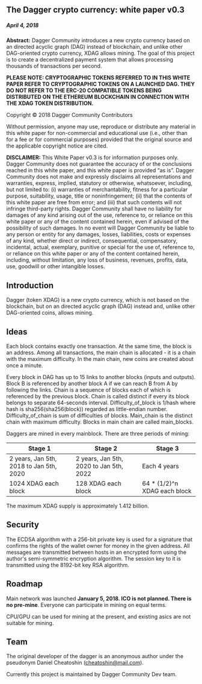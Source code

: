 ## The Dagger crypto currency: white paper v0.3

##### April 4, 2018

**Abstract:** Dagger Community introduces a new crypto currency based on an directed acyclic graph (DAG) instead of blockchain, and unlike other DAG-oriented crypto currency, XDAG allows mining. The goal of this project is to create a decentralized payment system that allows processing thousands of transactions per second.

**PLEASE NOTE: CRYPTOGRAPHIC TOKENS REFERRED TO IN THIS WHITE PAPER REFER TO CRYPTOGRAPHIC TOKENS ON A LAUNCHED DAG. THEY DO NOT REFER TO THE ERC-20 COMPATIBLE TOKENS BEING DISTRIBUTED ON THE ETHEREUM BLOCKCHAIN IN CONNECTION WITH THE XDAG TOKEN DISTRIBUTION.**

Copyright © 2018 Dagger Community Contributors

Without permission, anyone may use, reproduce or distribute any material in this white paper for non-commercial and educational use (i.e., other than for a fee or for commercial purposes) provided that the original source and the applicable copyright notice are cited.

**DISCLAIMER:** This White Paper v0.3 is for information purposes only. Dagger Community does not guarantee the accuracy of or the conclusions reached in this white paper, and this white paper is provided “as is”. Dagger Community does not make and expressly disclaims all representations and warranties, express, implied, statutory or otherwise, whatsoever, including, but not limited to: (i) warranties of merchantability, fitness for a particular purpose, suitability, usage, title or noninfringement; (ii) that the contents of this white paper are free from error; and (iii) that such contents will not infringe third-party rights. Dagger Community shall have no liability for damages of any kind arising out of the use, reference to, or reliance on this white paper or any of the content contained herein, even if advised of the possibility of such damages. In no event will Dagger Community be liable to any person or entity for any damages, losses, liabilities, costs or expenses of any kind, whether direct or indirect, consequential, compensatory, incidental, actual, exemplary, punitive or special for the use of, reference to, or reliance on this white paper or any of the content contained herein, including, without limitation, any loss of business, revenues, profits, data, use, goodwill or other intangible losses.


## Introduction
Dagger (token XDAG) is a new crypto currency, which is not based on the blockchain, but on an directed acyclic graph (DAG) instead and, unlike other DAG-oriented coins, allows mining.


## Ideas
Each block contains exactly one transaction. At the same time, the block is an address. Among all transactions, the main chain is allocated - it is a chain with the maximum difficulty. In the main chain, new coins are created about once a minute.

Every block in DAG has up to 15 links to another blocks (inputs and outputs). Block B is referenced by another block A if we can reach B from A by following the links. Chain is a sequence of blocks each of which is referenced by the previous block. Chain is called distinct if every its block belongs to separate 64-seconds interval. Difficulty_of_block is 1/hash where hash is sha256(sha256(block)) regarded as little-endian number. Difficulty_of_chain is sum of difficulties of blocks. Main_chain is the distinct chain with maximum difficulty. Blocks in main chain are called main_blocks.

Daggers are mined in every mainblock. There are three periods of mining:

| Stage 1 | Stage 2 | Stage 3 |
| -- | -- | -- |
| 2 years, Jan 5th, 2018 to Jan 5th, 2020 | 2 years, Jan 5th, 2020 to Jan 5th, 2022 | Each 4 years |
| 1024 XDAG each block | 128 XDAG each block | 64 * (1/2)^n XDAG each block |

The maximum XDAG supply is approximately 1.412 billion.


## Security
The ECDSA algorithm with a 256-bit private key is used for a signature that confirms the rights of the wallet owner for money in the given address. All messages are transmitted between hosts in an encrypted form using the author's semi-symmetric encryption algorithm. The session key to it is transmitted using the 8192-bit key RSA algorithm.


## Roadmap
Main network was launched **January 5, 2018. ICO is not planned. There is no pre-mine**. Everyone can participate in mining on equal terms. 

CPU/GPU can be used for mining at the present, and existing asics are not suitable for mining.

## Team
The original developer of the dagger is an anonymous author under the pseudonym Daniel Cheatoshin (cheatoshin@mail.com).

Currently this project is maintained by Dagger Community Dev team.
